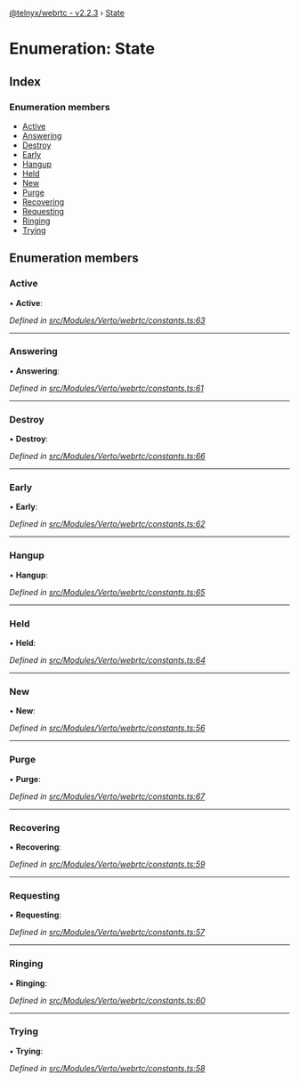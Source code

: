 [@telnyx/webrtc - v2.2.3](../README.md) › [State](state.md)

# Enumeration: State

## Index

### Enumeration members

* [Active](state.md#active)
* [Answering](state.md#answering)
* [Destroy](state.md#destroy)
* [Early](state.md#early)
* [Hangup](state.md#hangup)
* [Held](state.md#held)
* [New](state.md#new)
* [Purge](state.md#purge)
* [Recovering](state.md#recovering)
* [Requesting](state.md#requesting)
* [Ringing](state.md#ringing)
* [Trying](state.md#trying)

## Enumeration members

###  Active

• **Active**:

*Defined in [src/Modules/Verto/webrtc/constants.ts:63](https://github.com/team-telnyx/webrtc/blob/main/packages/js/src/Modules/Verto/webrtc/constants.ts#L63)*

___

###  Answering

• **Answering**:

*Defined in [src/Modules/Verto/webrtc/constants.ts:61](https://github.com/team-telnyx/webrtc/blob/main/packages/js/src/Modules/Verto/webrtc/constants.ts#L61)*

___

###  Destroy

• **Destroy**:

*Defined in [src/Modules/Verto/webrtc/constants.ts:66](https://github.com/team-telnyx/webrtc/blob/main/packages/js/src/Modules/Verto/webrtc/constants.ts#L66)*

___

###  Early

• **Early**:

*Defined in [src/Modules/Verto/webrtc/constants.ts:62](https://github.com/team-telnyx/webrtc/blob/main/packages/js/src/Modules/Verto/webrtc/constants.ts#L62)*

___

###  Hangup

• **Hangup**:

*Defined in [src/Modules/Verto/webrtc/constants.ts:65](https://github.com/team-telnyx/webrtc/blob/main/packages/js/src/Modules/Verto/webrtc/constants.ts#L65)*

___

###  Held

• **Held**:

*Defined in [src/Modules/Verto/webrtc/constants.ts:64](https://github.com/team-telnyx/webrtc/blob/main/packages/js/src/Modules/Verto/webrtc/constants.ts#L64)*

___

###  New

• **New**:

*Defined in [src/Modules/Verto/webrtc/constants.ts:56](https://github.com/team-telnyx/webrtc/blob/main/packages/js/src/Modules/Verto/webrtc/constants.ts#L56)*

___

###  Purge

• **Purge**:

*Defined in [src/Modules/Verto/webrtc/constants.ts:67](https://github.com/team-telnyx/webrtc/blob/main/packages/js/src/Modules/Verto/webrtc/constants.ts#L67)*

___

###  Recovering

• **Recovering**:

*Defined in [src/Modules/Verto/webrtc/constants.ts:59](https://github.com/team-telnyx/webrtc/blob/main/packages/js/src/Modules/Verto/webrtc/constants.ts#L59)*

___

###  Requesting

• **Requesting**:

*Defined in [src/Modules/Verto/webrtc/constants.ts:57](https://github.com/team-telnyx/webrtc/blob/main/packages/js/src/Modules/Verto/webrtc/constants.ts#L57)*

___

###  Ringing

• **Ringing**:

*Defined in [src/Modules/Verto/webrtc/constants.ts:60](https://github.com/team-telnyx/webrtc/blob/main/packages/js/src/Modules/Verto/webrtc/constants.ts#L60)*

___

###  Trying

• **Trying**:

*Defined in [src/Modules/Verto/webrtc/constants.ts:58](https://github.com/team-telnyx/webrtc/blob/main/packages/js/src/Modules/Verto/webrtc/constants.ts#L58)*

